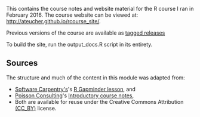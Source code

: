 This contains the course notes and website material for the R course I 
ran in February 2016. The course website can be viewed at: http://ateucher.github.io/rcourse_site/.

Previous versions of the course are available as [tagged releases](https://github.com/ateucher/rcourse_site/releases)

To build the site, run the output_docs.R script in its entirety.

## Sources

The structure and much of the content in this module was adapted from: 
- [Software Carpentry's](http://www.swcarpentry.org)'s [R Gapminder lesson](http://swcarpentry.github.io/r-novice-gapminder/index.html), and
- [Poisson Consulting](http://www.poissonconsulting.ca)'s
[Introductory course notes](http://www.poissonconsulting.ca/course/2014/09/12/an-introduction-to-r-course.html), 
- Both are available for reuse under the Creative Commons Attribution 
[(CC_BY)](http://creativecommons.org/licenses/by/3.0/) 
license.
